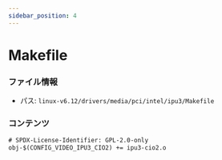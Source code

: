 ```yaml
---
sidebar_position: 4
---
```

# Makefile

### ファイル情報

- パス: `linux-v6.12/drivers/media/pci/intel/ipu3/Makefile`

### コンテンツ

```txt
# SPDX-License-Identifier: GPL-2.0-only
obj-$(CONFIG_VIDEO_IPU3_CIO2) += ipu3-cio2.o

```
